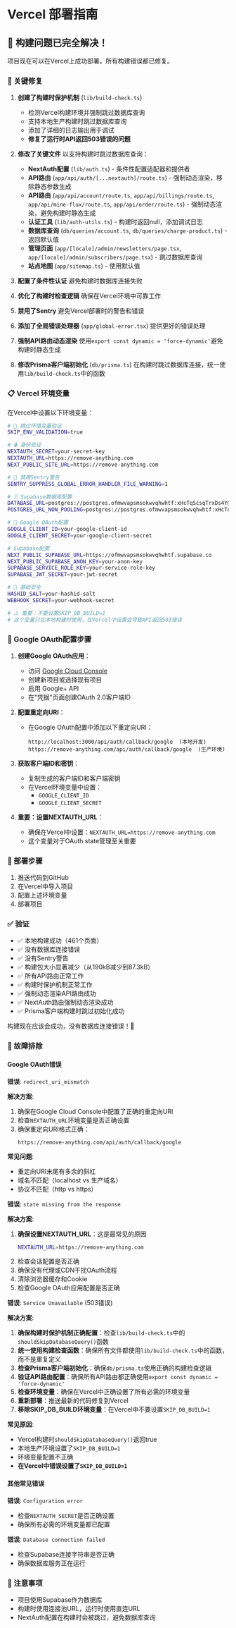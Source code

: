 # Vercel 部署指南

## 🎉 构建问题已完全解决！

项目现在可以在Vercel上成功部署。所有构建错误都已修复。

### 🔧 关键修复

1. **创建了构建时保护机制** (`lib/build-check.ts`)
   - 检测Vercel构建环境并强制跳过数据库查询
   - 支持本地生产构建时跳过数据库查询
   - 添加了详细的日志输出用于调试
   - **修复了运行时API返回503错误的问题**

2. **修改了关键文件** 以支持构建时跳过数据库查询：
   - **NextAuth配置** (`lib/auth.ts`) - 条件性配置适配器和提供者
   - **API路由** (`app/api/auth/[...nextauth]/route.ts`) - 强制动态渲染，移除静态参数生成
   - **API路由** (`app/api/account/route.ts`, `app/api/billings/route.ts`, `app/api/mine-flux/route.ts`, `app/api/order/route.ts`) - 强制动态渲染，避免构建时静态生成
   - **认证工具** (`lib/auth-utils.ts`) - 构建时返回null，添加调试日志
   - **数据库查询** (`db/queries/account.ts`, `db/queries/charge-product.ts`) - 返回默认值
   - **管理页面** (`app/[locale]/admin/newsletters/page.tsx`, `app/[locale]/admin/subscribers/page.tsx`) - 跳过数据库查询
   - **站点地图** (`app/sitemap.ts`) - 使用默认值

3. **配置了条件性认证** 避免构建时数据库连接失败
4. **优化了构建时检查逻辑** 确保在Vercel环境中可靠工作
5. **禁用了Sentry** 避免Vercel部署时的警告和错误
6. **添加了全局错误处理器** (`app/global-error.tsx`) 提供更好的错误处理
7. **强制API路由动态渲染** 使用`export const dynamic = 'force-dynamic'`避免构建时静态生成
8. **修改Prisma客户端初始化** (`db/prisma.ts`) 在构建时跳过数据库连接，统一使用`lib/build-check.ts`中的函数

### 📋 Vercel 环境变量

在Vercel中设置以下环境变量：

```bash
# 🚀 跳过环境变量验证
SKIP_ENV_VALIDATION=true

# 🔒 身份验证
NEXTAUTH_SECRET=your-secret-key
NEXTAUTH_URL=https://remove-anything.com
NEXT_PUBLIC_SITE_URL=https://remove-anything.com

# 🚫 禁用Sentry警告
SENTRY_SUPPRESS_GLOBAL_ERROR_HANDLER_FILE_WARNING=1

# 🗄️ Supabase数据库配置
DATABASE_URL=postgres://postgres.ofmwvapsmsokwvqhwhtf:xHcTqScsqTrxDs4Y@aws-0-us-east-1.pooler.supabase.com:6543/postgres?sslmode=require&pgbouncer=true
POSTGRES_URL_NON_POOLING=postgres://postgres.ofmwvapsmsokwvqhwhtf:xHcTqScsqTrxDs4Y@aws-0-us-east-1.pooler.supabase.com:5432/postgres?sslmode=require

# 🔑 Google OAuth配置
GOOGLE_CLIENT_ID=your-google-client-id
GOOGLE_CLIENT_SECRET=your-google-client-secret

# Supabase配置
NEXT_PUBLIC_SUPABASE_URL=https://ofmwvapsmsokwvqhwhtf.supabase.co
NEXT_PUBLIC_SUPABASE_ANON_KEY=your-anon-key
SUPABASE_SERVICE_ROLE_KEY=your-service-role-key
SUPABASE_JWT_SECRET=your-jwt-secret

# 🔑 基础安全
HASHID_SALT=your-hashid-salt
WEBHOOK_SECRET=your-webhook-secret

# ⚠️ 重要：不要设置SKIP_DB_BUILD=1
# 这个变量只在本地构建时使用，在Vercel中设置会导致API返回503错误
```

### 🔑 Google OAuth配置步骤

1. **创建Google OAuth应用**：
   - 访问 [Google Cloud Console](https://console.cloud.google.com/)
   - 创建新项目或选择现有项目
   - 启用 Google+ API
   - 在"凭据"页面创建OAuth 2.0客户端ID

2. **配置重定向URI**：
   - 在Google OAuth配置中添加以下重定向URI：
     ```
     http://localhost:3000/api/auth/callback/google  (本地开发)
     https://remove-anything.com/api/auth/callback/google  (生产环境)
     ```

3. **获取客户端ID和密钥**：
   - 复制生成的客户端ID和客户端密钥
   - 在Vercel环境变量中设置：
     - `GOOGLE_CLIENT_ID`
     - `GOOGLE_CLIENT_SECRET`

4. **重要：设置NEXTAUTH_URL**：
   - 确保在Vercel中设置：`NEXTAUTH_URL=https://remove-anything.com`
   - 这个变量对于OAuth state管理至关重要

### 🚀 部署步骤

1. 推送代码到GitHub
2. 在Vercel中导入项目
3. 配置上述环境变量
4. 部署项目

### ✅ 验证

- ✅ 本地构建成功（461个页面）
- ✅ 没有数据库连接错误
- ✅ 没有Sentry警告
- ✅ 构建包大小显著减少（从190kB减少到87.3kB）
- ✅ 所有API路由正常工作
- ✅ 构建时保护机制正常工作
- ✅ 强制动态渲染API路由成功
- ✅ NextAuth路由强制动态渲染成功
- ✅ Prisma客户端构建时跳过初始化成功

构建现在应该会成功，没有数据库连接错误！🎉

### 🔧 故障排除

#### Google OAuth错误

**错误**: `redirect_uri_mismatch`

**解决方案**:
1. 确保在Google Cloud Console中配置了正确的重定向URI
2. 检查`NEXTAUTH_URL`环境变量是否正确设置
3. 确保重定向URI格式正确：
   ```
   https://remove-anything.com/api/auth/callback/google
   ```

**常见问题**:
- 重定向URI末尾有多余的斜杠
- 域名不匹配（localhost vs 生产域名）
- 协议不匹配（http vs https）

**错误**: `state missing from the response`

**解决方案**:
1. **确保设置NEXTAUTH_URL**：这是最常见的原因
   ```bash
   NEXTAUTH_URL=https://remove-anything.com
   ```
2. 检查会话配置是否正确
3. 确保没有代理或CDN干扰OAuth流程
4. 清除浏览器缓存和Cookie
5. 检查Google OAuth应用配置是否正确

**错误**: `Service Unavailable` (503错误)

**解决方案**:
1. **确保构建时保护机制正确配置**：检查`lib/build-check.ts`中的`shouldSkipDatabaseQuery()`函数
2. **统一使用构建检查函数**：确保所有文件都使用`lib/build-check.ts`中的函数，而不是重复定义
3. **检查Prisma客户端初始化**：确保`db/prisma.ts`使用正确的构建检查逻辑
4. **验证API路由配置**：确保所有API路由都正确使用`export const dynamic = 'force-dynamic'`
5. **检查环境变量**：确保在Vercel中正确设置了所有必需的环境变量
6. **重新部署**：推送最新的代码修复到Vercel
7. **移除SKIP_DB_BUILD环境变量**：在Vercel中不要设置`SKIP_DB_BUILD=1`

**常见原因**:
- Vercel构建时`shouldSkipDatabaseQuery()`返回true
- 本地生产环境设置了`SKIP_DB_BUILD=1`
- 环境变量配置不正确
- **在Vercel中错误设置了`SKIP_DB_BUILD=1`**

#### 其他常见错误

**错误**: `Configuration error`
- 检查`NEXTAUTH_SECRET`是否正确设置
- 确保所有必需的环境变量都已配置

**错误**: `Database connection failed`
- 检查Supabase连接字符串是否正确
- 确保数据库服务正在运行

### 📝 注意事项

- 项目使用Supabase作为数据库
- 构建时使用连接池URL，运行时使用直连URL
- NextAuth配置在构建时会被跳过，避免数据库查询 